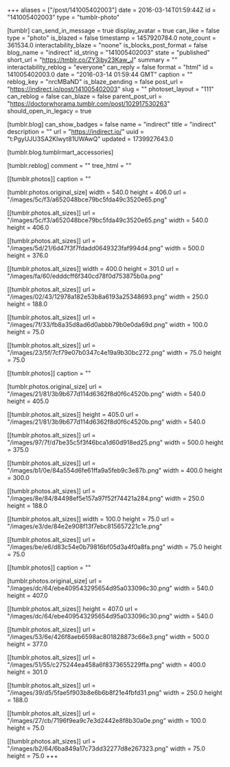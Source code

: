 +++
aliases = ["/post/141005402003"]
date = 2016-03-14T01:59:44Z
id = "141005402003"
type = "tumblr-photo"

[tumblr]
can_send_in_message = true
display_avatar = true
can_like = false
type = "photo"
is_blazed = false
timestamp = 1457920784.0
note_count = 361534.0
interactability_blaze = "noone"
is_blocks_post_format = false
blog_name = "indirect"
id_string = "141005402003"
state = "published"
short_url = "https://tmblr.co/ZY3jby23Kaw_J"
summary = ""
interactability_reblog = "everyone"
can_reply = false
format = "html"
id = 141005402003.0
date = "2016-03-14 01:59:44 GMT"
caption = ""
reblog_key = "nrcMBaND"
is_blaze_pending = false
post_url = "https://indirect.io/post/141005402003"
slug = ""
photoset_layout = "111"
can_reblog = false
can_blaze = false
parent_post_url = "https://doctorwhorama.tumblr.com/post/102917530263"
should_open_in_legacy = true

[tumblr.blog]
can_show_badges = false
name = "indirect"
title = "indirect"
description = ""
url = "https://indirect.io/"
uuid = "t:PgyUJU3SA2Klwyt81UWAwQ"
updated = 1739927643.0

[tumblr.blog.tumblrmart_accessories]

[tumblr.reblog]
comment = ""
tree_html = ""

[[tumblr.photos]]
caption = ""

[tumblr.photos.original_size]
width = 540.0
height = 406.0
url = "/images/5c/f3/a652048bce79bc5fda49c3520e65.png"

[[tumblr.photos.alt_sizes]]
url = "/images/5c/f3/a652048bce79bc5fda49c3520e65.png"
width = 540.0
height = 406.0

[[tumblr.photos.alt_sizes]]
url = "/images/5d/21/6d47f3f7fdadd0649323faf994d4.png"
width = 500.0
height = 376.0

[[tumblr.photos.alt_sizes]]
width = 400.0
height = 301.0
url = "/images/fa/60/edddcff6f340cd78f0d753875b0a.png"

[[tumblr.photos.alt_sizes]]
url = "/images/02/43/12978a182e53b8a6193a25348693.png"
width = 250.0
height = 188.0

[[tumblr.photos.alt_sizes]]
url = "/images/7f/33/fb8a35d8ad6d0abbb79b0e0da69d.png"
width = 100.0
height = 75.0

[[tumblr.photos.alt_sizes]]
url = "/images/23/5f/7cf79e07b0347c4e19a9b30bc272.png"
width = 75.0
height = 75.0

[[tumblr.photos]]
caption = ""

[tumblr.photos.original_size]
url = "/images/21/81/3b9b677d114d6362f8d0f6c4520b.png"
width = 540.0
height = 405.0

[[tumblr.photos.alt_sizes]]
height = 405.0
url = "/images/21/81/3b9b677d114d6362f8d0f6c4520b.png"
width = 540.0

[[tumblr.photos.alt_sizes]]
url = "/images/97/7f/d7be35c5f3f46bca1d60d918ed25.png"
width = 500.0
height = 375.0

[[tumblr.photos.alt_sizes]]
url = "/images/b1/0e/84a554d6fe61ffa9a5feb9c3e87b.png"
width = 400.0
height = 300.0

[[tumblr.photos.alt_sizes]]
url = "/images/8e/84/84498ef5e157a97f52f74421a284.png"
width = 250.0
height = 188.0

[[tumblr.photos.alt_sizes]]
width = 100.0
height = 75.0
url = "/images/e3/de/84e2e908f13f7ebc815657221c1e.png"

[[tumblr.photos.alt_sizes]]
url = "/images/be/e6/d83c54e0b79816bf05d3a4f0a8fa.png"
width = 75.0
height = 75.0

[[tumblr.photos]]
caption = ""

[tumblr.photos.original_size]
url = "/images/dc/64/ebe409543295654d95a033096c30.png"
width = 540.0
height = 407.0

[[tumblr.photos.alt_sizes]]
height = 407.0
url = "/images/dc/64/ebe409543295654d95a033096c30.png"
width = 540.0

[[tumblr.photos.alt_sizes]]
url = "/images/53/6e/426f8aeb6598ac801828873c66e3.png"
width = 500.0
height = 377.0

[[tumblr.photos.alt_sizes]]
url = "/images/51/55/c275244ea458a6f8373655229ffa.png"
width = 400.0
height = 301.0

[[tumblr.photos.alt_sizes]]
url = "/images/39/d5/5fae5f903b8e6b6b8f21e4fbfd31.png"
width = 250.0
height = 188.0

[[tumblr.photos.alt_sizes]]
url = "/images/27/cb/7196f9ea9c7e3d2442e8f8b30a0e.png"
width = 100.0
height = 75.0

[[tumblr.photos.alt_sizes]]
url = "/images/b2/64/6ba849a17c73dd32277d8e267323.png"
width = 75.0
height = 75.0
+++
